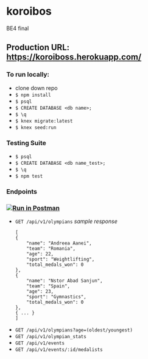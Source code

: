 # koroibos
BE4 final
## Production URL: https://koroiboss.herokuapp.com/

### To run locally:
- clone down repo
- `$ npm install`
- `$ psql`
- `$ CREATE DATABASE <db name>;`
- `$ \q`
- `$ knex migrate:latest`
- `$ knex seed:run`

### Testing Suite
- `$ psql`
- `$ CREATE DATABASE <db name_test>;`
- `$ \q`
- `$ npm test`

### Endpoints
### [![Run in Postman](https://run.pstmn.io/button.svg)](https://app.getpostman.com/run-collection/3928eb753f59d2d66b31)
- `GET /api/v1/olympians`
    *sample response*
    ```
    [
    {
        "name": "Andreea Aanei",
        "team": "Romania",
        "age": 22,
        "sport": "Weightlifting",
        "total_medals_won": 0
    },
    {
        "name": "Nstor Abad Sanjun",
        "team": "Spain",
        "age": 23,
        "sport": "Gymnastics",
        "total_medals_won": 0
    },
    { ... }
    ]
    ```
- `GET /api/v1/olympians?age=(oldest/youngest)`
- `GET /api/v1/olympian_stats`
- `GET /api/v1/events`
- `GET /api/v1/events/:id/medalists`
